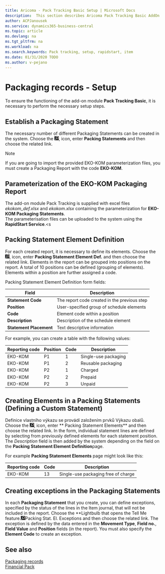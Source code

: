 ```yaml
---
title: Aricoma - Pack Tracking Basic Setup | Microsoft Docs
description:  This section describes Aricoma Pack Tracking Basic AddOn Setup
author: ACPJanousek
ms.service: dynamics365-business-central
ms.topic: article
ms.devlang: na
ms.tgt_pltfrm: na
ms.workload: na
ms.search.keywords: Pack tracking, setup, rapidstart, item
ms.date: 01/31/2020 TODO
ms.author: v-pejano
---
```


# Packaging records - Setup
To ensure the functioning of the add-on module **Pack Tracking Basic**, it is necessary to perform the necessary setup steps.

## Establish a Packaging Statement
The necessary number of different Packaging Statements can be created in the system. Choose the ![Lightbulb that opens the Tell Me feature.](media/ui-search/search_small.png "Tell me what you want to do"), icon, enter **Packing Statements** and then choose the related link.

> [!NOTE]  
> If you are going to import the provided EKO-KOM parameterization files, you must create a Packaging Report with the code **EKO-KOM**.

## Parameterization of the EKO-KOM Packaging Report
The add-on module Pack Tracking is supplied with excel files *ekokom_def.xlsx* and *ekokom.xlsx* containing the parameterization for **EKO-KOM Packaging Statements**.  
The parameterisation files can be uploaded to the system using the **RapidStart Service**.<s

## Packing Statement Element Definition
For each created report, it is necessary to define its elements. Choose the ![Lightbulb that opens the Tell Me feature.](media/ui-search/search_small.png "Tell me what you want to do"), icon, enter **Packing Statement Element Def.** and then choose the related link.
Elements in the report can be grouped into positions on the report. A total of 10 positions can be defined (grouping of elements). Elements within a position are further assigned a code.

Packing Statement Element Definition form fields:

| Field | Description |
|---------------|---------------|  
| **Statement Code** | The report code created in the previous step |
| **Position** | User-specified group of schedule elements |
| **Code** | Element code within a position |
| **Description** | Description of the schedule element |
| **Statement Placement** | Text descriptive information |


For example, you can create a table with the following values:

| Reporting code | Position | Code | Description |
|----------|----------|----------|----------|
| EKO-KOM | P1 | 1 | Single-use packaging |
| EKO-KOM | P1 | 2 | Reusable packaging |
| EKO-KOM | P2 | 1 | Charged |
| EKO-KOM | P2 | 2 | Prepaid |
| EKO-KOM | P2 | 3 | Unpaid |

## Creating Elements in a Packing Statements (Defining a Custom Statement)

Definice vlastního výkazu se provádí založením prvků Výkazu obalů. Choose the ![Lightbulb that opens the Tell Me feature.](media/ui-search/search_small.png "Tell me what you want to do"), icon, enter ** Packing Statement Elements** and then choose the related link. In the form, individual statement lines are defined by selecting from previously defined elements for each statement position. The *Description* field is then added by the system depending on the field on the **Packing Statement Element Definition**page.

For example **Packing Statement Elements** page might look like this:

| Reporting code | Code | Description |
|---------------|---------------|---------------|
| EKO-KOM | 13 | Single-use packaging free of charge |

## Creating exceptions in the Packaging Statements

In each **Packaging Statement** that you create, you can define exceptions, specified by the status of the lines in the Item journal, that will not be included in the report. Choose the **Lightbulb that opens the Tell Me feature.![Tell me what you want to do](media/ui-search/search_small.png ", icon, enter ")Packing Stat. El. Exceptions</g4> and then choose the related link.  The exception is defined by the data entered in the **Movement Type**, **Field no.**, **Field Value** and **Position** fields (in the report). You must also specify the **Element Code** to create an exception.

## See also
[Packaging records](ac-pack-tracking-basic.md)  
[Financial Pack](ac-finance-pack.md)
